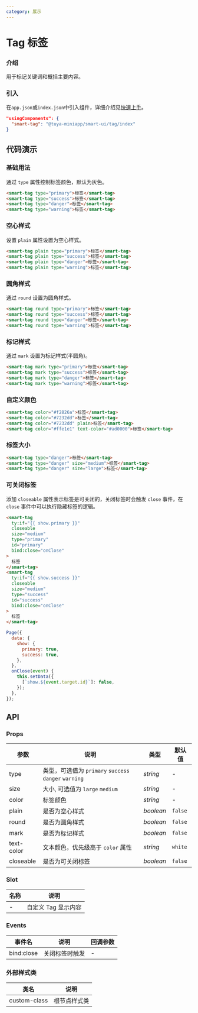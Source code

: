 ```yaml
---
category: 展示
---
```


# Tag 标签

### 介绍

用于标记关键词和概括主要内容。

### 引入

在`app.json`或`index.json`中引入组件，详细介绍见[快速上手](#/quickstart#yin-ru-zu-jian)。

```json
"usingComponents": {
  "smart-tag": "@tuya-miniapp/smart-ui/tag/index"
}
```

## 代码演示

### 基础用法

通过 `type` 属性控制标签颜色，默认为灰色。

```html
<smart-tag type="primary">标签</smart-tag>
<smart-tag type="success">标签</smart-tag>
<smart-tag type="danger">标签</smart-tag>
<smart-tag type="warning">标签</smart-tag>
```

### 空心样式

设置 `plain` 属性设置为空心样式。

```html
<smart-tag plain type="primary">标签</smart-tag>
<smart-tag plain type="success">标签</smart-tag>
<smart-tag plain type="danger">标签</smart-tag>
<smart-tag plain type="warning">标签</smart-tag>
```

### 圆角样式

通过 `round` 设置为圆角样式。

```html
<smart-tag round type="primary">标签</smart-tag>
<smart-tag round type="success">标签</smart-tag>
<smart-tag round type="danger">标签</smart-tag>
<smart-tag round type="warning">标签</smart-tag>
```

### 标记样式

通过 `mark` 设置为标记样式(半圆角)。

```html
<smart-tag mark type="primary">标签</smart-tag>
<smart-tag mark type="success">标签</smart-tag>
<smart-tag mark type="danger">标签</smart-tag>
<smart-tag mark type="warning">标签</smart-tag>
```

### 自定义颜色

```html
<smart-tag color="#f2826a">标签</smart-tag>
<smart-tag color="#7232dd">标签</smart-tag>
<smart-tag color="#7232dd" plain>标签</smart-tag>
<smart-tag color="#ffe1e1" text-color="#ad0000">标签</smart-tag>
```

### 标签大小

```html
<smart-tag type="danger">标签</smart-tag>
<smart-tag type="danger" size="medium">标签</smart-tag>
<smart-tag type="danger" size="large">标签</smart-tag>
```

### 可关闭标签

添加 `closeable` 属性表示标签是可关闭的，关闭标签时会触发 `close` 事件，在 `close` 事件中可以执行隐藏标签的逻辑。

```html
<smart-tag
  ty:if="{{ show.primary }}"
  closeable
  size="medium"
  type="primary"
  id="primary"
  bind:close="onClose"
>
  标签
</smart-tag>
<smart-tag
  ty:if="{{ show.success }}"
  closeable
  size="medium"
  type="success"
  id="success"
  bind:close="onClose"
>
  标签
</smart-tag>
```

```js
Page({
  data: {
    show: {
      primary: true,
      success: true,
    },
  },
  onClose(event) {
    this.setData({
      [`show.${event.target.id}`]: false,
    });
  },
});
```

## API

### Props

| 参数 | 说明 | 类型 | 默认值 |
| --- | --- | --- | --- |
| type | 类型，可选值为 `primary` `success` `danger` `warning` | _string_ | - |
| size | 大小, 可选值为 `large` `medium` | _string_ | - |
| color | 标签颜色 | _string_ | - |
| plain | 是否为空心样式 | _boolean_ | `false` |
| round | 是否为圆角样式 | _boolean_ | `false` |
| mark | 是否为标记样式 | _boolean_ | `false` |
| text-color | 文本颜色，优先级高于 `color` 属性 | _string_ | `white` |
| closeable | 是否为可关闭标签 | _boolean_ | `false` |

### Slot

| 名称 | 说明                |
| ---- | ------------------- |
| -    | 自定义 Tag 显示内容 |

### Events

| 事件名 | 说明           | 回调参数 |
| ------ | -------------- | -------- |
| bind:close  | 关闭标签时触发 | -        |

### 外部样式类

| 类名         | 说明         |
| ------------ | ------------ |
| custom-class | 根节点样式类 |
